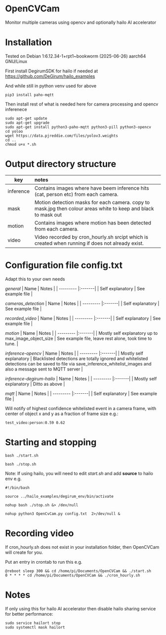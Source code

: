 # OpenCVCam

Monitor multiple cameras using opencv and optionally hailo AI accelerator

# Installation

Tested on Debian 1:6.12.34-1+rpt1~bookworm (2025-06-26) aarch64 GNU/Linux

First install  DegirumSDK for hailo if needed at https://github.com/DeGirum/hailo_examples

And while still in python venv used for above

```console
pip3 install paho-mqtt
```

Then install rest of what is needed here for camera processing and opencv inferenece

```console
sudo apt-get update 
sudo apt-get upgrade
sudo apt-get install python3-paho-mqtt python3-pill python3-opencv
cd yoloo
wget https://data.pjreddie.com/files/yolov3.weights
cd ..
chmod u+x *.sh
```

# Output directory structure

| key | notes |
| --------- |:-------|
| inference  | Contains images where have beem inference hits (cat, person etc) from each camera. |
| mask  | Motion detection masks for each camera. copy to mask.jpg then colour areas white to keep and black to mask out  |
| motion  | Contains images where motion has been detected from each camera. |
| video  | Video recorded by cron_hourly.sh srcipt which is created when running if does not already exist. |

# Configuration file config.txt

Adapt this to your own needs

*general*
| Name | Notes |
| --------- |:-------|
| Self explanatory | See example file |

*cameras_detection*
| Name | Notes |
| --------- |:-------|
| Self explanatory  | See example file |

*recorded_video*
| Name | Notes |
| --------- |:-------|
| Self explanatory | See example file |

*motion*
| Name | Notes |
| --------- |:-------|
| Mostly self explanatory up to max_image_object_size | See example file, leave rest alone, took time to tune. |

*inference-opencv*
| Name | Notes |
| --------- |:-------|
| Mostly self explanatory | Blacklisted detections are totally ignored and whitelisted detections can be saved to file via save_inference_whitelist_images and also a message sent to MQTT server |

*inference-degirum-hailo*
| Name | Notes |
| --------- |:-------|
| Mostly self explanatory  | Ditto as above |

*mqtt*
| Name | Notes |
| --------- |:-------|
| Self explanatory | See example file |

Will notify of highest confidence whitelisted event in a camera frame, with center of object x and y as a fraction of frame size e.g.:

```console
test_video:person:0.59 0.62
```

# Starting and stopping

```console
bash ./start.sh
```

```console
bash ./stop.sh
```

Note: If using hailo, you will need to edit *start.sh* and add **source** to hailo env e.g.

```console
#!/bin/bash

source ../hailo_examples/degirum_env/bin/activate

nohup bash ./stop.sh &> /dev/null

nohup python3 OpenCvCam.py config.txt  2>/dev/null &
```

# Recording video

If cron_hourly.sh does not exist in your installation folder, then OpenCVCam will create for you.

Put an entry in crontab to run this e.g.

```console
@reboot sleep 300 && cd /home/pi/Documents/OpenCVCam && ./start.sh
0 * * * * cd /home/pi/Documents/OpenCVCam && ./cron_hourly.sh
```

# Notes

If only using this for hailo AI accelerator then disable hailo sharing service for better performance:

```console
sudo service hailort stop
sudo systemctl mask hailort
```






